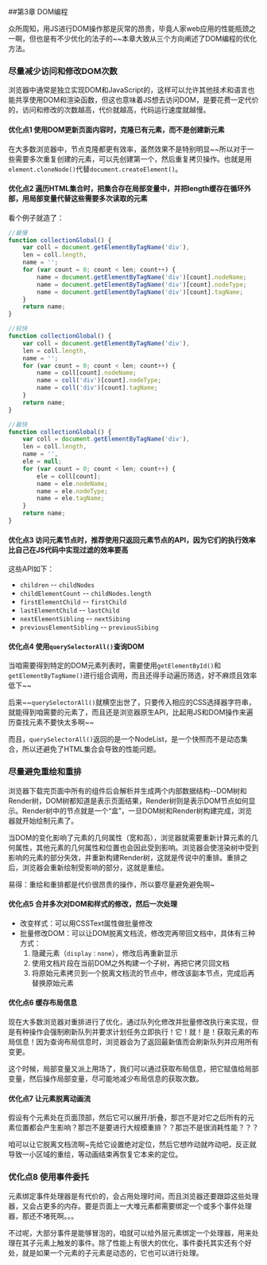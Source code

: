 ##第3章  DOM编程

众所周知，用JS进行DOM操作那是灰常的昂贵，毕竟人家web应用的性能瓶颈之一啊，但也是有不少优化的法子的~~本章大致从三个方向阐述了DOM编程的优化方法。

### 尽量减少访问和修改DOM次数

浏览器中通常是独立实现DOM和JavaScript的，这样可以允许其他技术和语言也能共享使用DOM和渲染函数，但这也意味着JS想去访问DOM，是要花费一定代价的，访问和修改的次数越高，代价就越高，代码运行速度就越慢。

#### 优化点1  使用DOM更新页面内容时，克隆已有元素，而不是创建新元素

在大多数浏览器中，节点克隆都更有效率，虽然效果不是特别明显~~所以对于一些需要多次重复创建的元素，可以先创建第一个，然后重复拷贝操作。也就是用`element.cloneNode()`代替`document.createElement()`。

#### 优化点2  遍历HTML集合时，把集合存在局部变量中，并把length缓存在循环外部，用局部变量代替这些需要多次读取的元素

看个例子就造了：

```javascript
//最慢
function collectionGlobal() {
    var coll = document.getElementByTagName('div'),
    len = coll.length,
    name = '';
    for (var count = 0; count < len; count++) {
        name = document.getElementByTagName('div')[count].nodeName;
        name = document.getElementByTagName('div')[count].nodeType;
        name = document.getElementByTagName('div')[count].tagName;
    }
    return name;
}

//较快
function collectionGlobal() {
    var coll = document.getElementByTagName('div'),
    len = coll.length,
    name = '';
    for (var count = 0; count < len; count++) {
        name = coll[count].nodeName;
        name = coll('div')[count].nodeType;
        name = coll('div')[count].tagName;
    }
    return name;
}

//最快
function collectionGlobal() {
    var coll = document.getElementByTagName('div'),
    len = coll.length,
    name = '',
    ele = null;
    for (var count = 0; count < len; count++) {
        ele = coll[count]; 
        name = ele.nodeName;
        name = ele.nodeType;
        name = ele.tagName;
    }
    return name;
}
```

#### 优化点3  访问元素节点时，推荐使用只返回元素节点的API，因为它们的执行效率比自己在JS代码中实现过滤的效率要高

这些API如下：

- `children` -- `childNodes`
- `childElementCount` -- `childNodes.length`
- `firstElementChild` -- `firstChild`
- `lastElementChild` -- `lastChild`
- `nextElementSibling` -- `nextSibing`
- `previousElementSibling` -- `previousSibing`

#### 优化点4  使用`querySelectorAll()`查询DOM

当咱需要得到特定的DOM元素列表时，需要使用`getElementById()`和`getElementByTagName()`进行组合调用，而且还得手动遍历筛选，好不麻烦且效率低下~~

后来~\~`querySelectorAll()`就横空出世了，只要传入相应的CSS选择器字符串，就能得到咱需要的元素了，而且还是浏览器原生API，比起用JS和DOM操作来遍历查找元素不要快太多啊~\~

而且，`querySelectorAll()`返回的是一个NodeList，是一个快照而不是动态集合，所以还避免了HTML集合会导致的性能问题。

### 尽量避免重绘和重排

浏览器下载完页面中所有的组件后会解析并生成两个内部数据结构--DOM树和Render树，DOM树都知道是表示页面结果，Render树则是表示DOM节点如何显示。Render树中的节点就是一个“盒”，一旦DOM树和Render树构建完成，浏览器就开始绘制元素了。

当DOM的变化影响了元素的几何属性（宽和高），浏览器就需要重新计算元素的几何属性，其他元素的几何属性和位置也会因此受到影响。浏览器会使渲染树中受到影响的元素的部分失效，并重新构建Render树，这就是传说中的重排。重排之后，浏览器会重新绘制受影响的部分，这就是重绘。

易得：重绘和重排都是代价很昂贵的操作，所以要尽量避免避免啊~

#### 优化点5  合并多次对DOM和样式的修改，然后一次处理

- 改变样式：可以用CSSText属性做批量修改
- 批量修改DOM：可以让DOM脱离文档流，修改完再带回文档中，具体有三种方式：
  1. 隐藏元素（`display：none`），修改后再重新显示
  2. 使用文档片段在当前DOM之外构建一个子树，再把它拷贝回文档
  3. 将原始元素拷贝到一个脱离文档流的节点中，修改该副本节点，完成后再替换原始元素

#### 优化点6  缓存布局信息

现在大多数浏览器对重排进行了优化，通过队列化修改并批量修改执行来实现，但是有种操作会强制刷新队列并要求计划任务立即执行！它！就！是！获取元素的布局信息！因为查询布局信息时，浏览器会为了返回最新值而会刷新队列并应用所有变更。

这个时候，局部变量又派上用场了，我们可以通过获取布局信息，把它赋值给局部变量，然后操作局部变量，尽可能地减少布局信息的获取次数。

#### 优化点7  让元素脱离动画流

假设有个元素处在页面顶部，然后它可以展开/折叠，那岂不是对它之后所有的元素位置都会产生影响？那岂不是要进行大规模重排？？那岂不是很消耗性能？？？

咱可以让它脱离文档流啊~先给它设置绝对定位，然后它想咋动就咋动吧，反正就导致一小区域的重绘，等动画结束再恢复它本来的定位。

### 优化点8  使用事件委托

元素绑定事件处理器是有代价的，会占用处理时间，而且浏览器还要跟踪这些处理器，又会占更多的内存。要是页面上一大堆元素都需要绑定一个或多个事件处理器，那还不堵死啊。。。

不过呢，大部分事件是能够冒泡的，咱就可以给外层元素绑定一个处理器，用来处理在其子元素上触发的事件。除了性能上有很大的优化，事件委托其实还有个好处，就是如果一个元素的子元素是动态的，它也可以进行处理。